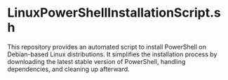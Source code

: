 # LinuxPowerShellInstallationScript.sh
This repository provides an automated script to install PowerShell on Debian-based Linux distributions. It simplifies the installation process by downloading the latest stable version of PowerShell, handling dependencies, and cleaning up afterward.
